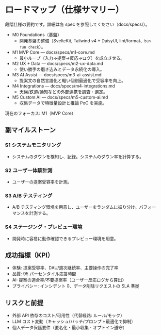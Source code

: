 # ロードマップ（仕様サマリー）

段階仕様の要約です。詳細は各 spec を参照してください（docs/specs/）。

- M0 Foundations（基盤）
  - 開発基盤の整備（SvelteKit, Tailwind v4 + DaisyUI, lint/format、`bun run check`）。
- M1 MVP Core — docs/specs/m1-core.md
  - 最小ループ（入力→提案→反応→ログ）を成立させる。
- M2 UX + Data — docs/specs/m2-ux-data.md
  - 使い勝手の磨き込みとデータ永続化の導入。
- M3 AI Assist — docs/specs/m3-ai-assist.md
  - 提案文の自然言語化と軽い個別最適化で受容率を向上。
- M4 Integrations — docs/specs/m4-integrations.md
  - 天候/鉄道/通知などの外部連携を調査・選定。
- M5 Custom AI — docs/specs/m5-custom-ai.md
  - 収集データで特徴量設計と推論 PoC を実施。

現在のフォーカス: M1（MVP Core）

## 副マイルストーン

### S1 システムモニタリング

- システムのダウンを検知し、記録。システムのダウン率を計算する。

### S2 ユーザー体験計測

- ユーザーの提案受容率を計測。

### S3 A/B テスティング

- A/B テスティング環境を用意し、ユーザーをランダムに振り分け。パフォーマンスを計測する。

### S4 ステージング・プレビュー環境

- 開発時に容易に動作確認できるプレビュー環境を用意。

## 成功指標（KPI）

- 体験: 提案受容率、DAU/週次継続率、主要操作の完了率
- 品質: 95 パーセンタイル応答時間
- AI: 提案の適合率/不要提案率（ユーザー反応ログから算出）
- プライバシー: インシデント 0、データ削除リクエストの SLA 準拠

## リスクと前提

- 外部 API 依存のコスト/可用性（代替経路: ルール/モック）
- LLM コスト変動（キャッシュ/バッチ/プロンプト最適化で抑制）
- 個人データ保護要件（匿名化・最小収集・オプトイン遵守）
